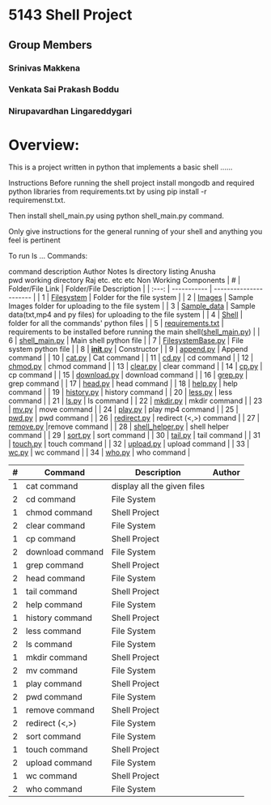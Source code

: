 
# 5143 Shell Project
## Group Members
### Srinivas Makkena
### Venkata Sai Prakash Boddu
### Nirupavardhan Lingareddygari
# Overview:
This is a project written in python that implements a basic shell ......

Instructions
Before running the shell project install mongodb and required python libraries from requirements.txt
by using pip install -r requiremenst.txt.

Then install shell_main.py using python shell_main.py command.

Only give instructions for the general running of your shell and anything you feel is pertinent

To run ls ...
Commands:

command	description	Author	Notes
ls	directory listing	Anusha	
pwd	working directory	Raj	
etc.	etc	etc	
Non Working Components
|   #   | Folder/File Link | Folder/File Description |
| :---: | ----------- | ---------------------- |
|   1   | [Filesystem](Filesystem)                       | Folder for the file system          |
|   2   | [Images](Images)                               | Sample Images folder for uploading to the file system          |
|   3   | [Sample_data](Sample_data)                     | Sample data(txt,mp4 and py files) for uploading to the file system         |
|   4   | [Shell](shell)  | folder for all the commands' python files             |
|   5   | [requirements.txt](requirements.txt)  | requirements to be installed before running the main shell([shell_main.py](shell_main.py))           |
|   6   | [shell_main.py](shell_main.py)  | Main shell python file            |
|   7   | [FilesystemBase.py](Filesystem/FileBase.py)  | File system python file          |
|   8   | [__init__.py](shell/__init__.py)  | Constructor            |
|   9   | [append.py](shell/append.py)  | Append command          |
|   10  | [cat.py](shell/cat.py)  | Cat command            |
|   11  | [cd.py](shell/cd.py)  | cd command        |
|   12  | [chmod.py](shell/chmod.py)  | chmod command          |
|   13  | [clear.py](shell/clear.py)  | clear command           |
|   14  | [cp.py](shell/cp.py)  | cp command          |
|   15  | [download.py](shell/download.py)  | download command            |
|   16  | [grep.py](shell/grep.py)  | grep command         |
|   17  | [head.py](shell/head.py)  | head command            |
|   18  | [help.py](shell/help.py)  | help command           |
|   19  | [history.py](shell/history.py)  | history command          |
|   20  | [less.py](shell/less.py)  | less command            |
|   21  | [ls.py](shell/ls.py)  | ls command         |
|   22  | [mkdir.py](shell/mkdir.py)  | mkdir command           |
|   23  | [mv.py](shell/mv.py)  | move command            |
|   24  | [play.py](shell/play.py)  | play mp4 command          |
|   25  | [pwd.py](shell/pwd.py)  | pwd command             |
|   26  | [redirect.py](shell/redirect.py)  | redirect (<,>) command          |
|   27  | [remove.py](shell/remove.py)  |remove command           |
|   28  | [shell_helper.py](shell/shell_helper.py)  | shell helper command           |
|   29  | [sort.py](shell/sort.py)  | sort command          |
|   30  | [tail.py](shell/tail.py)  | tail command           |
|   31  | [touch.py](shell/touch.py)  | touch command          |
|   32  | [upload.py](shell/upload.py)  | upload command            |
|   33  | [wc.py](shell/wc.py)  | wc command          |
|   34  | [who.py](shell/who.py)  | who command          |


|   #   | Command |  Description | Author|
| :---: | ----------- | ---------------------- |:-----:|
|   1   | cat command  | display all the given files         |        |
|   2   | cd command  | File System            |  |
|   1   | chmod command  | Shell Project          |  |
|   2   | clear command  | File System            |        |   
|   1   | cp command  | Shell Project          |      |
|   2   | download command  | File System            |    |
|   1   | grep command  | Shell Project          |    |
|   2   | head command  | File System            |    |
|   1   | tail command  | Shell Project          |    |
|   2   | help command  | File System            |    |
|   1   | history command  | Shell Project          |    |
|   2   | less command  | File System            |    |
|   2   | ls command  | File System            |    |
|   1   | mkdir command  | Shell Project          |    |
|   2   | mv command  | File System            |    |
|   1   | play command  | Shell Project          |    |
|   2   | pwd command  | File System            |    |
|   1   | remove command  | Shell Project          |    |
|   2   | redirect (<,>)  | File System            |    |
|   2   | sort command  | File System            |    |
|   1   | touch command  | Shell Project          |    |
|   2   | upload command  | File System            |    |
|   1   | wc command  | Shell Project          |    |
|   2   | who command  | File System            |    |
